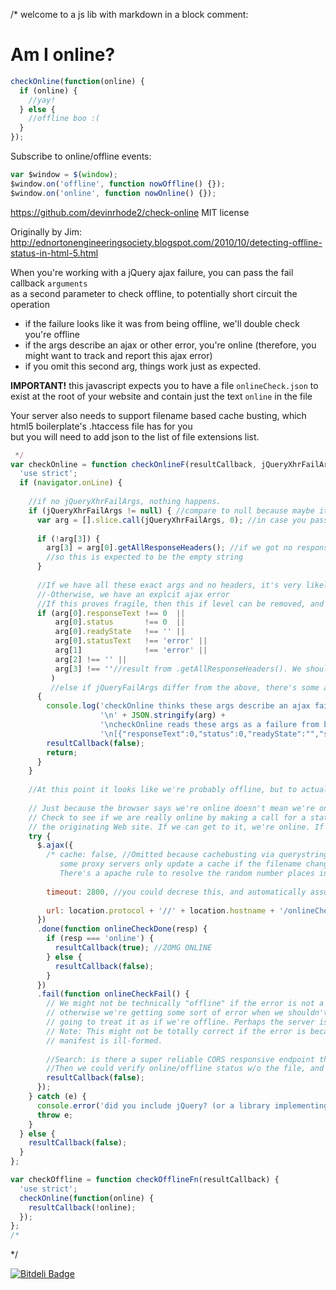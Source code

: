/* welcome to a js lib with markdown in a block comment:
# Am I online?
```javascript
checkOnline(function(online) {
  if (online) {
    //yay!
  } else {
    //offline boo :(
  }
});
```

Subscribe to online/offline events:
```javascript
var $window = $(window);
$window.on('offline', function nowOffline() {});
$window.on('online', function nowOnline() {});
```

https://github.com/devinrhode2/check-online MIT license

Originally by Jim: http://ednortonengineeringsociety.blogspot.com/2010/10/detecting-offline-status-in-html-5.html<br>

When you're working with a jQuery ajax failure, you can pass the fail callback `arguments`<br>
as a second parameter to check offline, to potentially short circuit the operation<br>
- if the failure looks like it was from being offline, we'll double check you're offline<br>
- if the args describe an ajax or other error, you're online (therefore, you might want to track and report this ajax error)<br>
- if you omit this second arg, things work just as expected.<br>

**IMPORTANT!** this javascript expects you to have a file `onlineCheck.json` to exist at the root of your website and contain just the text `online` in the file<br>

Your server also needs to support filename based cache busting, which html5 boilerplate's .htaccess file has for you<br>
but you will need to add json to the list of file extensions list.<br>
```javascript
 */
var checkOnline = function checkOnlineF(resultCallback, jQueryXhrFailArgs) {
  'use strict';
  if (navigator.onLine) {
    
    //if no jQueryXhrFailArgs, nothing happens.
    if (jQueryXhrFailArgs != null) { //compare to null because maybe it's some other falsey value..
      var arg = [].slice.call(jQueryXhrFailArgs, 0); //in case you pass in the vanilla `arguments`
      
      if (!arg[3]) {
        arg[3] = arg[0].getAllResponseHeaders(); //if we got no response we should have no response headers
        //so this is expected to be the empty string
      }
      
      //If we have all these exact args and no headers, it's very likely we're offline.
      //-Otherwise, we have an explcit ajax error
      //If this proves fragile, then this if level can be removed, and the else branch deleted.
      if (arg[0].responseText !== 0  ||
          arg[0].status       !== 0  ||
          arg[0].readyState   !== '' ||
          arg[0].statusText   !== 'error' ||
          arg[1]              !== 'error' ||
          arg[2] !== '' ||
          arg[3] !== ''//result from .getAllResponseHeaders(). We should have no response headers, because we didn't get a response
         )
         //else if jQueryFailArgs differ from the above, there's some ajax error that isn't EXACTLY the error args from being offline.
      {
        console.log('checkOnline thinks these args describe an ajax failure (and you\'re online):' +
                    '\n' + JSON.stringify(arg) +
                    '\ncheckOnline reads these args as a failure from being offline:' +
                    '\n[{"responseText":0,"status":0,"readyState":"","statusText":"error"},"error","",""]');
        resultCallback(false);
        return;
      }
    }
    
    //At this point it looks like we're probably offline, but to actually assure we're online, we get some data over the network
    
    // Just because the browser says we're online doesn't mean we're online. The browser lies.
    // Check to see if we are really online by making a call for a static JSON resource on
    // the originating Web site. If we can get to it, we're online. If not, assume we're offline.
    try {
      $.ajax({
        /* cache: false, //Omitted because cachebusting via querystring is unreliable.
           some proxy servers only update a cache if the filename changes, not a querystring.
           There's a apache rule to resolve the random number places in the url in the HTML5 BoilerPlate .htaccess file */
        
        timeout: 2800, //you could decrese this, and automatically assume offline if the internet is just CRAWLING - this may already be too low
        
        url: location.protocol + '//' + location.hostname + '/onlineCheck.' + Math.random() * 99999999999999999 + '.json'
      })
      .done(function onlineCheckDone(resp) {
        if (resp === 'online') {
          resultCallback(true); //ZOMG ONLINE
        } else {
          resultCallback(false);
        }
      })
      .fail(function onlineCheckFail() {
        // We might not be technically "offline" if the error is not a timeout, but
        // otherwise we're getting some sort of error when we shouldn't, so we're
        // going to treat it as if we're offline. Perhaps the server is down.
        // Note: This might not be totally correct if the error is because the
        // manifest is ill-formed.
        
        //Search: is there a super reliable CORS responsive endpoint that the library could use?
        //Then we could verify online/offline status w/o the file, and can also discover if the server is down vs no internet
        resultCallback(false);
      });
    } catch (e) {
      console.error('did you include jQuery? (or a library implementing the same $.ajax api?)');
      throw e;
    }
  } else {
    resultCallback(false);
  }
};

var checkOffline = function checkOfflineFn(resultCallback) {
  'use strict';
  checkOnline(function(online) {
    resultCallback(!online);
  });
};
/*
```
*/


[![Bitdeli Badge](https://d2weczhvl823v0.cloudfront.net/devinrhode2/check-online/trend.png)](https://bitdeli.com/free "Bitdeli Badge")

